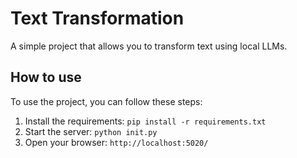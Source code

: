 # Text Transformation
A simple project that allows you to transform text using local LLMs.

## How to use
To use the project, you can follow these steps:

1. Install the requirements: `pip install -r requirements.txt`
2. Start the server: `python init.py`
3. Open your browser: `http://localhost:5020/`